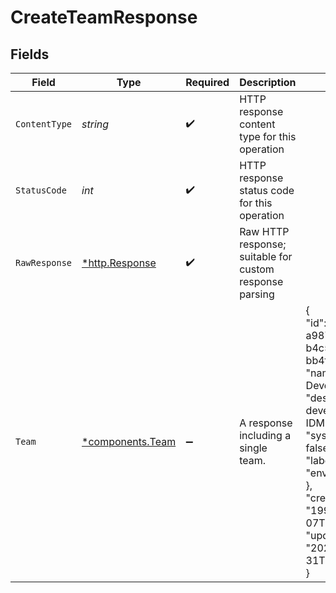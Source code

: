 # CreateTeamResponse


## Fields

| Field                                                                                                                                                                                                                                                               | Type                                                                                                                                                                                                                                                                | Required                                                                                                                                                                                                                                                            | Description                                                                                                                                                                                                                                                         | Example                                                                                                                                                                                                                                                             |
| ------------------------------------------------------------------------------------------------------------------------------------------------------------------------------------------------------------------------------------------------------------------- | ------------------------------------------------------------------------------------------------------------------------------------------------------------------------------------------------------------------------------------------------------------------- | ------------------------------------------------------------------------------------------------------------------------------------------------------------------------------------------------------------------------------------------------------------------- | ------------------------------------------------------------------------------------------------------------------------------------------------------------------------------------------------------------------------------------------------------------------- | ------------------------------------------------------------------------------------------------------------------------------------------------------------------------------------------------------------------------------------------------------------------- |
| `ContentType`                                                                                                                                                                                                                                                       | *string*                                                                                                                                                                                                                                                            | :heavy_check_mark:                                                                                                                                                                                                                                                  | HTTP response content type for this operation                                                                                                                                                                                                                       |                                                                                                                                                                                                                                                                     |
| `StatusCode`                                                                                                                                                                                                                                                        | *int*                                                                                                                                                                                                                                                               | :heavy_check_mark:                                                                                                                                                                                                                                                  | HTTP response status code for this operation                                                                                                                                                                                                                        |                                                                                                                                                                                                                                                                     |
| `RawResponse`                                                                                                                                                                                                                                                       | [*http.Response](https://pkg.go.dev/net/http#Response)                                                                                                                                                                                                              | :heavy_check_mark:                                                                                                                                                                                                                                                  | Raw HTTP response; suitable for custom response parsing                                                                                                                                                                                                             |                                                                                                                                                                                                                                                                     |
| `Team`                                                                                                                                                                                                                                                              | [*components.Team](../../models/components/team.md)                                                                                                                                                                                                                 | :heavy_minus_sign:                                                                                                                                                                                                                                                  | A response including a single team.                                                                                                                                                                                                                                 | {<br/>"id": "7f9fd312-a987-4628-b4c5-bb4f4fddd5f7",<br/>"name": "IDM - Developers",<br/>"description": "The developers for the IDM API.",<br/>"system_team": false,<br/>"labels": {<br/>"env": "test"<br/>},<br/>"created_at": "1992-02-07T17:46:57.52Z",<br/>"updated_at": "2022-08-31T17:00:00.52Z"<br/>} |